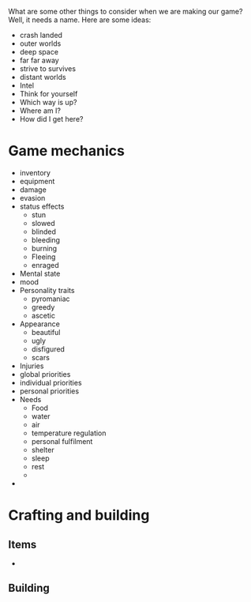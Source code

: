 What are some other things to consider when we are making our game?
Well, it needs a name. Here are some ideas:

- crash landed
- outer worlds
- deep space
- far far away
- strive to survives
- distant worlds
- Intel
-  Think for yourself
- Which way is up?
- Where am I?
- How did I get here?


# Game mechanics

- inventory
- equipment
- damage
- evasion
- status effects
	- stun
	- slowed
	- blinded
	- bleeding
	- burning
	- Fleeing
	- enraged
- Mental state
- mood
- Personality traits
	- pyromaniac
	- greedy
	- ascetic
-  Appearance
	- beautiful
	- ugly
	- disfigured
	- scars
- Injuries
- global priorities
- individual priorities
- personal priorities
- Needs
	- Food
	- water
	- air
	- temperature regulation
	- personal fulfilment
	- shelter
	- sleep
	- rest
	- 
- 
# Crafting and building
## Items

- 

## Building